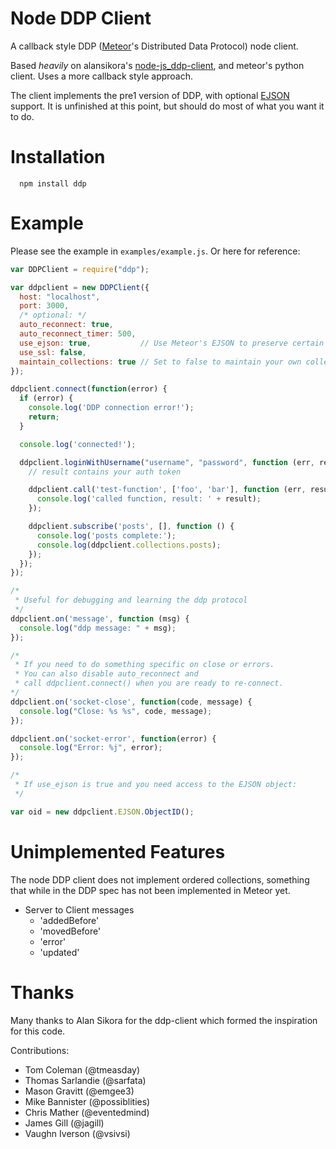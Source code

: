 Node DDP Client
===============

A callback style DDP ([Meteor](http://meteor.com/)'s Distributed Data Protocol) node client.

Based _heavily_ on alansikora's [node-js_ddp-client](https://github.com/alansikora/node-js_ddp-client), and meteor's python client. Uses a more callback style approach.

The client implements the pre1 version of DDP, with optional [EJSON](http://docs.meteor.com/#ejson) support. It is unfinished at this point, but should do most of what you want it to do.

Installation
============

```
  npm install ddp
```

Example
=======

Please see the example in `examples/example.js`. Or here for reference:

```js
var DDPClient = require("ddp");

var ddpclient = new DDPClient({
  host: "localhost",
  port: 3000,
  /* optional: */
  auto_reconnect: true,
  auto_reconnect_timer: 500,
  use_ejson: true,           // Use Meteor's EJSON to preserve certain data types.
  use_ssl: false,
  maintain_collections: true // Set to false to maintain your own collections.
});

ddpclient.connect(function(error) {
  if (error) {
    console.log('DDP connection error!');
    return;
  }

  console.log('connected!');

  ddpclient.loginWithUsername("username", "password", function (err, result) {
    // result contains your auth token

    ddpclient.call('test-function', ['foo', 'bar'], function (err, result) {
      console.log('called function, result: ' + result);
    });

    ddpclient.subscribe('posts', [], function () {
      console.log('posts complete:');
      console.log(ddpclient.collections.posts);
    });
  });
});

/*
 * Useful for debugging and learning the ddp protocol
 */
ddpclient.on('message', function (msg) {
  console.log("ddp message: " + msg);
});

/*
 * If you need to do something specific on close or errors.
 * You can also disable auto_reconnect and
 * call ddpclient.connect() when you are ready to re-connect.
*/
ddpclient.on('socket-close', function(code, message) {
  console.log("Close: %s %s", code, message);
});

ddpclient.on('socket-error', function(error) {
  console.log("Error: %j", error);
});

/*
 * If use_ejson is true and you need access to the EJSON object:
 */

var oid = new ddpclient.EJSON.ObjectID();

```

Unimplemented Features
====
The node DDP client does not implement ordered collections, something that while in the DDP spec has not been implemented in Meteor yet.

* Server to Client messages
  * 'addedBefore'
  * 'movedBefore'
  * 'error'
  * 'updated'


Thanks
======

Many thanks to Alan Sikora for the ddp-client which formed the inspiration for this code.

Contributions:
 * Tom Coleman (@tmeasday)
 * Thomas Sarlandie (@sarfata)
 * Mason Gravitt (@emgee3)
 * Mike Bannister (@possiblities)
 * Chris Mather (@eventedmind)
 * James Gill (@jagill)
 * Vaughn Iverson (@vsivsi)
